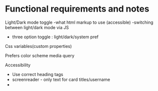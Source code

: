# Functional requirements and notes

Light/Dark mode toggle
-what html markup to use (accessible)
-switching between light/dark mode via JS

- three option toggle : light/dark/system pref

Css variables(custom properties)

Prefers color scheme media query

Accessibility

- Use correct heading tags
- screenreader - only text for card titles/username
-
